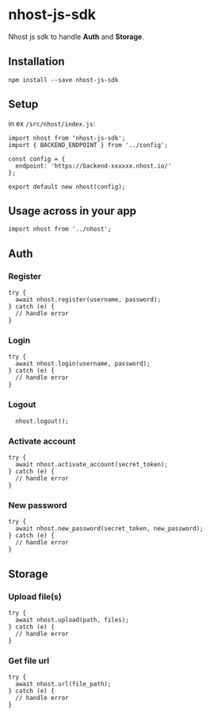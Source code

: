 # nhost-js-sdk

Nhost js sdk to handle **Auth** and **Storage**.

## Installation

`npm install --save nhost-js-sdk`


## Setup

in ex `/src/nhost/index.js`:

```
import nhost from 'nhost-js-sdk';
import { BACKEND_ENDPOINT } from '../config';

const config = {
  endpoint: 'https://backend-xxxxxx.nhost.io/'
};

export default new nhost(config);
```


## Usage across in your app

`import nhost from '../nhost';`


## Auth

### Register

```
try {
  await nhost.register(username, password);
} catch (e) {
  // handle error
}
```

### Login

```
try {
  await nhost.login(username, password);
} catch (e) {
  // handle error
}
```

### Logout

```
  nhost.logout();
```


### Activate account

```
try {
  await nhost.activate_account(secret_token);
} catch (e) {
  // handle error
}
```


### New password

```
try {
  await nhost.new_password(secret_token, new_password);
} catch (e) {
  // handle error
}
```

## Storage

### Upload file(s)

```
try {
  await nhost.upload(path, files);
} catch (e) {
  // handle error
}
```


### Get file url

```
try {
  await nhost.url(file_path);
} catch (e) {
  // handle error
}
```
